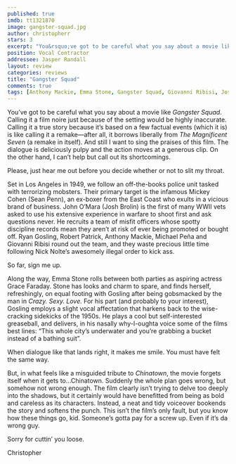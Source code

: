```yaml
---
published: true
imdb: tt1321870
image: gangster-squad.jpg
author: christopherr
stars: 3
excerpt: "You&rsquo;ve got to be careful what you say about a movie like <em>Gangster Squad</em>. Calling it a film noire just because of the setting would be highly inaccurate. Calling it a true story because it&rsquo;s based on a few factual events (which it is) is like calling it a remake&mdash;after all, it borrows liberally from <em>The Magnificent Seven </em>(a remake in itself). And still I want to sing the praises of this film. The dialogue is deliciously pulpy and the action moves at a generous clip. On the other hand, I can&rsquo;t help but call out its shortcomings."
position: Vocal Contractor
addressee: Jasper Randall
layout: review
categories: reviews
title: "Gangster Squad"
comments: true
tags: [Anthony Mackie, Emma Stone, Gangster Squad, Giovanni Ribisi, Josh Brolin, Letters, Michael Pena, Nick Nolte, Robert Patrick, Ryan Gosling]
---
```

<p>You&rsquo;ve got to be careful what you say about a movie like <em>Gangster Squad</em>. Calling it a film noire just because of the setting would be highly inaccurate. Calling it a true story because it&rsquo;s based on a few factual events (which it is) is like calling it a remake&mdash;after all, it borrows liberally from <em>The Magnificent Seven </em>(a remake in itself). And still I want to sing the praises of this film. The dialogue is deliciously pulpy and the action moves at a generous clip. On the other hand, I can&rsquo;t help but call out its shortcomings.</p>
<p>Please, just hear me out before you decide whether or not to slit my throat.&nbsp;</p>
<p>Set in Los Angeles in 1949, we follow an off-the-books police unit tasked with terrorizing mobsters. Their primary target is the infamous Mickey Cohen (Sean Penn), an ex-boxer from the East Coast who exults in a vicious brand of business. John O&rsquo;Mara (Josh Brolin) is the first of many WWII vets asked to use his extensive experience in warfare to shoot first and ask questions never. He recruits a team of misfit officers whose spotty discipline records mean they aren&rsquo;t at risk of ever being promoted or bought off. Ryan Gosling, Robert Patrick, Anthony Mackie, Michael Pe<span class="st">&ntilde;</span>a and Giovanni Ribisi round out the team, and they waste precious little time following Nick Nolte&rsquo;s awesomely illegal order to kick ass.</p>
<p>So far, sign me up.</p>
<p>Along the way, Emma Stone rolls between both parties as aspiring actress Grace Faraday. Stone has looks and charm to spare, and finds herself, refreshingly, on equal footing with Gosling after being gobsmacked by the man in <em>Crazy. Sexy. Love.</em> For his part (and probably to your interest), Gosling employs a slight vocal affectation that harkens back to the wise-cracking sidekicks of the 1950s. He plays a cool but self-interested greaseball, and delivers, in his nasally why-I-oughta voice some of the films best lines: &ldquo;This whole city&rsquo;s underwater and you&rsquo;re grabbing a bucket instead of a bathing suit&rdquo;.</p>
<p>When dialogue like that lands right, it makes me smile. You must have felt the same way.</p>
<p>But, in what feels like a misguided tribute to <em>Chinatown</em>, the movie forgets itself when it gets to&hellip;Chinatown. Suddenly the whole plan goes wrong, but somehow not wrong enough. The film clearly isn&rsquo;t trying to delve too deeply into the shadows, but it certainly would have benefitted from being as bold and careless as its characters. Instead, a neat and tidy voiceover bookends the story and softens the punch. This isn&rsquo;t the film&rsquo;s only fault, but you know how these things go, kid. Someone&rsquo;s gotta pay for a screw up. Even if it&rsquo;s da wrong guy.</p>
<p>Sorry for cuttin&rsquo; you loose.&nbsp;</p>
<p>Christopher</p>